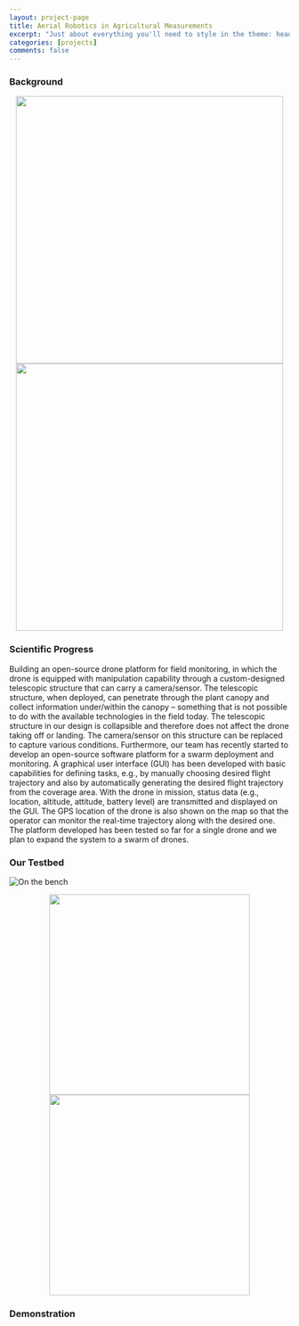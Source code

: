 ```yaml
---
layout: project-page
title: Aerial Robotics in Agricultural Measurements
excerpt: "Just about everything you'll need to style in the theme: headings, paragraphs, blockquotes, tables, code blocks, and more."
categories: [projects]
comments: false
---
```


### Background

<img style="display:block; margin-left: auto; margin-right: auto;" src="../../Pics/agriculture_measurement/Drone-over-plants.png" width="480">

<img style="display:block; margin-left: auto; margin-right: auto;" src="../../Pics/agriculture_measurement/Drone-with-arm-in-bush.png" width="480">

### Scientific Progress

Building an open-source drone platform for field monitoring, in which the drone is equipped with manipulation capability through a custom-designed telescopic structure that can carry a camera/sensor. The telescopic structure, when deployed, can penetrate through the plant canopy and collect information under/within the canopy – something that is not possible to do with the available technologies in the field today. The telescopic structure in our design is collapsible and therefore does not affect the drone taking off or landing. The camera/sensor on this structure can be replaced to capture various conditions. Furthermore, our team has recently started to develop an open-source software platform for a swarm deployment and monitoring. A graphical user interface (GUI) has been developed with basic capabilities for defining tasks, e.g., by manually choosing desired flight trajectory and also by automatically generating the desired flight trajectory from the coverage area. With the drone in mission, status data (e.g., location, altitude, attitude, battery level) are transmitted and displayed on the GUI. The GPS location of the drone is also shown on the map so that the operator can monitor the real-time trajectory along with the desired one. The platform developed has been tested so far for a single drone and we plan to expand the system to a swarm of drones.

### Our Testbed

![On the bench](../../Pics/agriculture_measurement/OntheBench3.jpg)

<img style="display:block; margin-left: auto; margin-right: auto;" src="../../Pics/agriculture_measurement/PoleFold.png" width="360">

<img style="display:block; margin-left: auto; margin-right: auto;" src="../../Pics/agriculture_measurement/PoleUnfold.png" width="360">

### Demonstration
